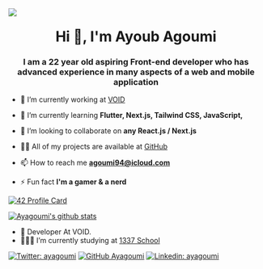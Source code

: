 <img src="https://komarev.com/ghpvc/?username=aitelkob&color=blue" align="left">
<h1 align="center">Hi 👋, I'm Ayoub Agoumi</h1>
<h3 align="center">I am a 22 year old aspiring Front-end developer who has advanced experience in many aspects of a web and mobile application</h3>

- 🔭 I’m currently working at [VOID](https://void.fr/)

- 🌱 I’m currently learning **Flutter, Next.js, Tailwind CSS, JavaScript,**

- 👯 I’m looking to collaborate on **any React.js / Next.js**

- 👨‍💻 All of my projects are available at [GitHub](https://github.com/ayagoumi)

- 📫 How to reach me **[agoumi94@icloud.com](agoumi94@icloud.com)**

- ⚡ Fun fact **I'm a gamer & a nerd**

<!-- <h3 align="left">Languages and Tools:</h3>
<p align="center">
<p>
  <img alt="C" src="https://img.shields.io/badge/C-brightgreen?style=flat-square&logo=C&logoColor=white" />
  <img alt="git" src="https://img.shields.io/badge/-Git-F05032?style=flat-square&logo=git&logoColor=white" />
  <img alt="npm" src="https://img.shields.io/badge/-NPM-CB3837?style=flat-square&logo=npm&logoColor=white" />
  <img alt="html5" src="https://img.shields.io/badge/-HTML5-E34F26?style=flat-square&logo=html5&logoColor=white" />
  <img alt="css3" src="https://img.shields.io/badge/css-yellow?style=flat-square&logo=css3&logoColor=white" />
  <img alt="Prettier" src="https://img.shields.io/badge/-Prettier-F7B93E?style=flat-square&logo=prettier&logoColor=white" />
</p>
</p> -->
<!-- <p align="center">
  <a href="https://getbootstrap.com" target="_blank">
    <img
      src="https://raw.githubusercontent.com/devicons/devicon/master/icons/bootstrap/bootstrap-plain-wordmark.svg"
      alt="bootstrap"
      width="40"
      height="40"
    />
  </a>
  <span> </span>
  <a href="https://www.w3schools.com/css/" target="_blank">
    <img
      src="https://raw.githubusercontent.com/devicons/devicon/master/icons/css3/css3-original-wordmark.svg"
      alt="css3"
      width="40"
      height="40"
    />
  </a>
  <span> </span>
  <a href="https://dart.dev" target="_blank">
    <img
      src="https://www.vectorlogo.zone/logos/dartlang/dartlang-icon.svg"
      alt="dart"
      width="40"
      height="40"
    />
  </a>
  <span> </span>
  <a href="https://www.electronjs.org" target="_blank">
    <img
      src="https://raw.githubusercontent.com/devicons/devicon/master/icons/electron/electron-original.svg"
      alt="electron"
      width="40"
      height="40"
    />
  </a>
  <span> </span>
  <a href="https://expressjs.com" target="_blank">
    <img
      src="https://raw.githubusercontent.com/devicons/devicon/master/icons/express/express-original-wordmark.svg"
      alt="express"
      width="40"
      height="40"
    />
  </a>
  <span> </span>
  <a href="https://www.figma.com/" target="_blank">
    <img
      src="https://www.vectorlogo.zone/logos/figma/figma-icon.svg"
      alt="figma"
      width="40"
      height="40"
    />
  </a>
  <span> </span>
  <a href="https://firebase.google.com/" target="_blank">
    <img
      src="https://www.vectorlogo.zone/logos/firebase/firebase-icon.svg"
      alt="firebase"
      width="40"
      height="40"
    />
  </a>
  <span> </span>
  <a href="https://flutter.dev" target="_blank">
    <img
      src="https://www.vectorlogo.zone/logos/flutterio/flutterio-icon.svg"
      alt="flutter"
      width="40"
      height="40"
    />
  </a>
  <span> </span>
  <a href="https://git-scm.com/" target="_blank">
    <img
      src="https://www.vectorlogo.zone/logos/git-scm/git-scm-icon.svg"
      alt="git"
      width="40"
      height="40"
    />
  </a>
  <span> </span>
  <a href="https://www.w3.org/html/" target="_blank">
    <img
      src="https://raw.githubusercontent.com/devicons/devicon/master/icons/html5/html5-original-wordmark.svg"
      alt="html5"
      width="40"
      height="40"
    />
  </a>
  <span> </span>
  <a href="https://www.adobe.com/in/products/illustrator.html" target="_blank">
    <img
      src="https://www.vectorlogo.zone/logos/adobe_illustrator/adobe_illustrator-icon.svg"
      alt="illustrator"
      width="40"
      height="40"
    />
  </a>
  <span> </span>
  <a href="https://developer.mozilla.org/en-US/docs/Web/JavaScript"
    target="_blank">
    <img
      src="https://raw.githubusercontent.com/devicons/devicon/master/icons/javascript/javascript-original.svg"
      alt="javascript"
      width="40"
      height="40"
    />
  </a>
  <span> </span>
  <a href="https://www.linux.org/" target="_blank">
    <img
      src="https://raw.githubusercontent.com/devicons/devicon/master/icons/linux/linux-original.svg"
      alt="linux"
      width="40"
      height="40"
    />
  </a>
  <span> </span>
  <a href="https://www.mongodb.com/" target="_blank">
    <img
      src="https://raw.githubusercontent.com/devicons/devicon/master/icons/mongodb/mongodb-original-wordmark.svg"
      alt="mongodb"
      width="40"
      height="40"
    />
  </a>
  <span> </span>
  <a href="https://nodejs.org" target="_blank">
    <img
      src="https://raw.githubusercontent.com/devicons/devicon/master/icons/nodejs/nodejs-original-wordmark.svg"
      alt="nodejs"
      width="40"
      height="40"
    />
  </a>
  <span> </span>
  <a href="https://www.photoshop.com/en" target="_blank">
    <img
      src="https://raw.githubusercontent.com/devicons/devicon/master/icons/photoshop/photoshop-line.svg"
      alt="photoshop"
      width="40"
      height="40"
    />
  </a>
  <span> </span>
  <a href="https://postman.com" target="_blank">
    <img
      src="https://www.vectorlogo.zone/logos/getpostman/getpostman-icon.svg"
      alt="postman"
      width="40"
      height="40"
    />
  </a>
  <span> </span>
  <a href="https://reactjs.org/" target="_blank">
    <img
      src="https://raw.githubusercontent.com/devicons/devicon/master/icons/react/react-original-wordmark.svg"
      alt="react"
      width="40"
      height="40"
    />
  </a>
  <span> </span>
  <a href="https://sass-lang.com" target="_blank">
    <img
      src="https://raw.githubusercontent.com/devicons/devicon/master/icons/sass/sass-original.svg"
      alt="sass"
      width="40"
      height="40"
    />
  </a>
  <span> </span>
  <a href="https://tailwindcss.com/" target="_blank">
    <img
      src="https://www.vectorlogo.zone/logos/tailwindcss/tailwindcss-icon.svg"
      alt="tailwind"
      width="40"
      height="40"
    />
  </a>
  <span> </span>
  <a href="https://www.adobe.com/products/xd.html" target="_blank">
    <img
      src="https://cdn.worldvectorlogo.com/logos/adobe-xd.svg"
      alt="xd"
      width="40"
      height="40"
    />
  </a>
  <span> </span>
  <a href="https://acquia.com" target="_blank">
    <img
      src="https://www.vectorlogo.zone/logos/acquia/acquia-icon.svg"
      alt="bootstrap"
      width="40"
      height="40"
    />
  </a>
  <span> </span>
  <a href="https://rapidapi.com" target="_blank">
    <img
      src="https://www.vectorlogo.zone/logos/rapidapi/rapidapi-icon.svg"
      alt="bootstrap"
      width="40"
      height="40"
    />
  </a>
  <span> </span>
  <a href="https://stackoverflow.com" target="_blank">
    <img
      src="https://www.vectorlogo.zone/logos/stackoverflow/stackoverflow-tile.svg"
      alt="bootstrap"
      width="40"
      height="40"
    />
  </a>
  <span> </span>
  <a href="https://stackexchange.com" target="_blank">
    <img
      src="https://www.vectorlogo.zone/logos/stackexchange/stackexchange-icon.svg"
      alt="bootstrap"
      width="40"
      height="40"
    />
  </a>
  <span> </span>
  <a href="https://canva.com" target="_blank">
    <img
      src="https://www.vectorlogo.zone/logos/canva/canva-icon.svg"
      alt="bootstrap"
      width="40"
      height="40"
    />
  </a>
  <span> </span>
  <a href="https://mongodb.com" target="_blank">
    <img
      src="https://www.vectorlogo.zone/logos/mongodb/mongodb-ar21.svg"
      alt="bootstrap"
      width="40"
      height="40"
    />
  </a>
</p> -->


  [![42 Profile Card](https://1337-readme.vercel.app/api/profile?cursus=42&dark=true&login=ayagoumi)](https://github.com/Ayagoumi)

  [![Ayagoumi's github stats](https://github-readme-stats.vercel.app/api?username=Ayagoumi&theme=merko)](https://github.com/Ayagoumi)

<!-- [![Ayagoumi's stats](https://github-readme-streak-stats.herokuapp.com/?user=ayagoumi&theme=merko)](https://github.com/Ayagoumi) -->

<!-- [![Top Langs](https://github-readme-stats.vercel.app/api/top-langs/?username=Ayagoumi&layout=demo&theme=merko)](https://github.com/Ayagoumi) -->
<!-- [![Top Langs](https://github-readme-stats.vercel.app/api/top-langs/?username=Ayagoumi&layout=compact&theme=merko)](https://github.com/Ayagoumi/github-readme-stats) -->

<!-- [![stats](https://github-profile-trophy.vercel.app/?username=ayagoumi)](https://github.com/ryo-ma/github-profile-trophy) -->

- 🔭 Developer At VOID.
- 👨🏽‍💻 I’m currently studying at  [1337 School](https://1337.ma)

[![Twitter: ayagoumi](https://img.shields.io/twitter/follow/AyoubAgoumi?style=social)](https://twitter.com/AyoubAgoumi)
[![GitHub Ayagoumi](https://img.shields.io/github/followers/Ayagoumi?style=social)](https://github.com/Ayagoumi)
[![Linkedin: ayagoumi](https://img.shields.io/badge/-Ayagoumi-blue?style=flat-square&logo=Linkedin&logoColor=white&link=https://www.linkedin.com/in/agoumi-ayoub-07998418a/)](https://www.linkedin.com/in/agoumi-ayoub-07998418a/)


